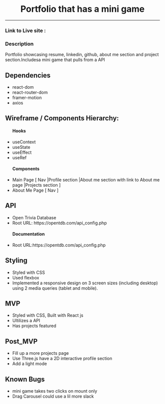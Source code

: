 # <div align="center">Portfolio that has a mini game </div>

***
 <h3>Link to Live site :</h3>
 <h3>Description</h3>
Portfolio showcasing resume, linkedin, github, about me section and project section.Includesa mini game that pulls from a API
 <h2> Dependencies</h2>
  <ul>
      <li>react-dom</li>
      <li>react-router-dom</li>
      <li>framer-motion</li>
      
   
  <li>axios</li>
</ul>
 <h2>Wireframe / Components Hierarchy:</h2>

<ul>
 <h4>Hooks</h4>
      <li>useContext</li>
      <li>useState</li>
      <li>useEffect</li>
      <li>useRef</li>
 <h4>Components</h4>
   <li>Main Page [ Nav |Profile section |About me section with link to About me page |Projects section ]</li>
   <li>About Me Page [ Nav ]</li>
   
</ul>

 <h2>API</h2>
 <ul>
      <li>Open Trivia Database</li>
      <li>Root URL: https://opentdb.com/api_config.php</li>
   <h4>Documentation</h4>
   <li>Root URL:https://opentdb.com/api_config.php</li>
</ul>

<h2>Styling</h2>
<ul>
      <li>Styled with CSS</li>
      <li>Used flexbox</li>
      <li>Implemented a  responsive design on 3 screen sizes (including desktop) using 2 media queries (tablet and mobile).</li>
</ul>
<h2>MVP</h2>
<ul>
      <li>Styled with CSS, Built with React js</li>
      <li>Ultilizes a API</li>
      <li>Has  projects featured</li>
</ul>
 <h2>Post_MVP</h2>
<ul>
      <li>Fill up a more projects page</li>
      <li>Use Three.js have a 2D interactive profile section</li>
      <li>Add a light mode </li>
</ul>
 <h2>Known Bugs</h2>
<ul>
      <li>mini game takes two clicks on mount only</li>
      <li> Drag Carousel could use a lil more slack</li>
      
</ul>